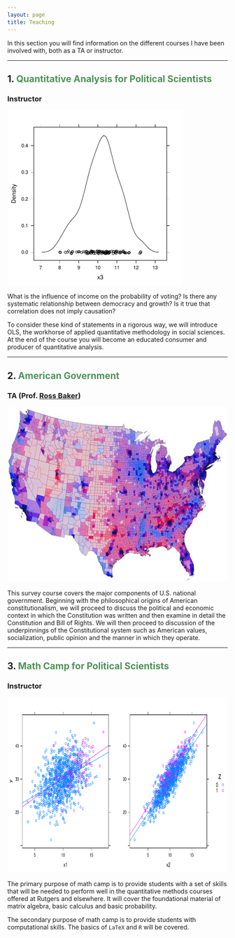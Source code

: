 ```yaml
---
layout: page
title: Teaching
---
```



<p class="lead">
In this section you will find information on the different courses I have been involved with, both as a TA or instructor.
</p>

---


## 1. <span style="color:#4E9258">Quantitative Analysis for Political Scientists</span>

### Instructor

<img src="/resources/plot1.pdf" alt="" style="width:400px;height:400px;">


What is the influence of income on the probability of voting? Is there any systematic relationship between democracy and growth? Is it true that correlation does not imply causation? 

To consider these kind of statements in a rigorous way, we will introduce OLS, the workhorse of applied quantitative methodology in social sciences. At the end of the course you will become an educated consumer and producer of quantitative analysis.

---


## 2. <span style="color:#4E9258">American Government</span>

### TA (Prof. <a href="http://polisci.rutgers.edu/cb-profile/userprofile/bakerross" target="_blank">Ross Baker</a>)

<img src="/resources/usmap.jpg" alt="" style="width:600px;height:400px;">


This survey course covers the major components of U.S. national government. Beginning with the philosophical origins of American constitutionalism, we will proceed to discuss the political and economic context in which the Constitution was written and then examine in detail the Constitution and Bill of Rights. We will then proceed to discussion of the underpinnings of the Constitutional system such as American values, socialization, public opinion and the manner in which they operate.

---


## 3. <span style="color:#4E9258">Math Camp for Political Scientists</span>

### Instructor

<img src="/resources/plot2.pdf" alt="" style="width:800px;height:400px;">


The primary purpose of math camp is to provide students with a set of skills that will be needed to perform well in the quantitative methods courses offered at Rutgers and elsewhere. It will cover the foundational material of matrix algebra, basic calculus and basic probability.

The secondary purpose of math camp is to provide students with computational skills. The basics of  `LaTeX` and `R` will be covered.